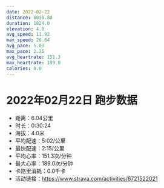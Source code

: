 ```yaml
---
date: 2022-02-22
distance: 6038.80
duration: 1824.0
elevation: 4.0
avg_speed: 11.92
max_speed: 26.64
avg_pace: 5.03
max_pace: 2.25
avg_heartrate: 151.3
max_heartrate: 189.0
calories: 0.0
---
```


# 2022年02月22日 跑步数据

- 距离：6.04公里
- 时长：0:30:24
- 海拔：4.0米
- 平均配速：5:02/公里
- 最快配速：2:15/公里
- 平均心率：151.3次/分钟
- 最大心率：189.0次/分钟
- 卡路里消耗：0.0千卡
- 活动链接：https://www.strava.com/activities/6721522021
